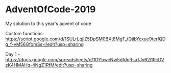 # AdventOfCode-2019
My solution to this year's advent of code

Custom functions: https://script.google.com/d/1SULrLqjlZ5DpSM0BXt8MgT_tQjibYcxue9terIQDg_f-vM56GfomSs-i/edit?usp=sharing

Day 1 - https://docs.google.com/spreadsheets/d/1OYbwcNw5dfdnRsaTJv62i1RcDVzK4HMAHq-4NgZ1RfM/edit?usp=sharing
